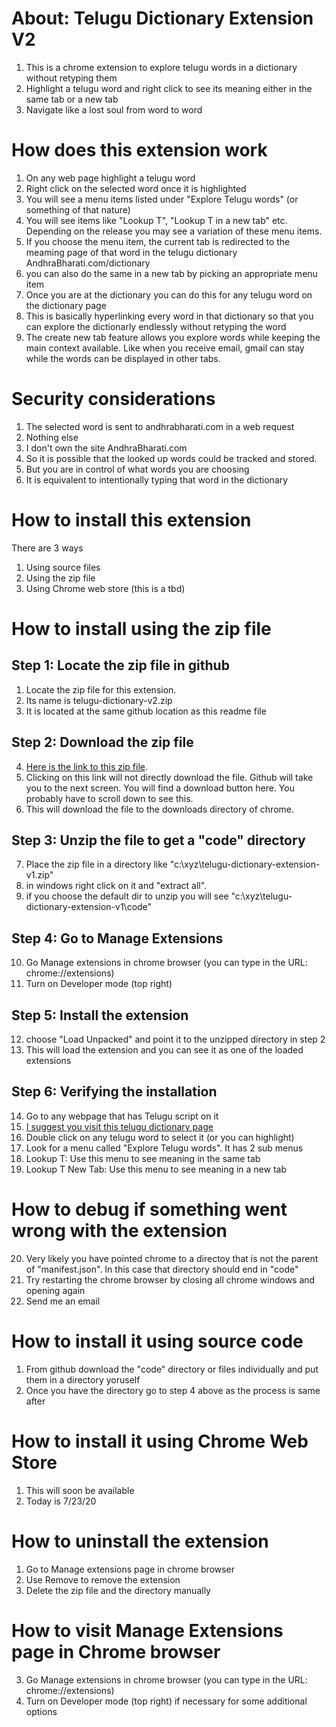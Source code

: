 # About: Telugu Dictionary Extension V2
1. This is a chrome extension to explore telugu words in a dictionary without retyping them
2. Highlight a telugu word and right click to see its meaning either in the same tab or a new tab
3. Navigate like a lost soul from word to word

# How does this extension work
1. On any web page highlight a telugu word
2. Right click on the selected word once it is highlighted
3. You will see a menu items listed under "Explore Telugu words" (or something of that nature) 
4. You will see items like "Lookup T", "Lookup T in a new tab" etc. Depending on the release you may see a variation of these menu items.
4. If you choose the menu item, the current tab is redirected to the meaming page of that word in the telugu dictionary AndhraBharati.com/dictionary
5. you can also do the same in a new tab by picking an appropriate menu item
5. Once you are at the dictionary you can do this for any telugu word on the dictionary page
6. This is basically hyperlinking every word  in that dictionary so that you can explore the dictionarly endlessly without retyping the word
7. The create new tab feature allows you explore words while keeping the main context available. Like when you receive email, gmail can stay while the words can be displayed in other tabs.

# Security considerations
1. The selected word is sent to andhrabharati.com in a web request
2. Nothing else
3. I don't own the site AndhraBharati.com
4. So it is possible that the looked up words could be tracked and stored. 
5. But you are in control of what words you are choosing
6. It is equivalent to intentionally typing that word in the dictionary

# How to install this extension 
There are 3 ways

1. Using source files
2. Using the zip file
3. Using Chrome web store (this is a tbd)

# How to install using the zip file

## Step 1: Locate the zip file in github
1. Locate the zip file for this extension. 
2. Its name is telugu-dictionary-v2.zip
3. It is located at the same github location as this readme file

## Step 2: Download the zip file
4. [Here is the link to this zip file](./telugu-dictionary-extension-v2.zip). 
5. Clicking on this link will not directly download the file. Github will take you to the next screen. You will find a download button here. You probably have to scroll down to see this. 
6. This will download the file to the downloads directory of chrome.

## Step 3: Unzip the file to get a "code" directory
7. Place the zip file in a directory like "c:\xyz\telugu-dictionary-extension-v1.zip"
8. in windows right click on it and "extract all".
9. if you choose the default dir to unzip you will see "c:\xyz\telugu-dictionary-extension-v1\code"

## Step 4: Go to Manage Extensions
10. Go Manage extensions in chrome browser (you can type in the URL: chrome://extensions)
11. Turn on Developer mode (top right)

## Step 5: Install the extension
12. choose "Load Unpacked" and point it to the unzipped directory in step 2
13. This will load the extension and you can see it as one of the loaded extensions

## Step 6: Verifying the installation
14. Go to any webpage that has Telugu script on it
15. [I suggest you visit this telugu dictionary page](http://www.andhrabharati.com/dictionary/index.php?w=%E0%B0%B2%E0%B0%B2%E0%B0%BF%E0%B0%A4)
16. Double click on any telugu word to select it (or you can highlight)
17. Look for a menu called "Explore Telugu words". It has 2 sub menus
18. Lookup T: Use this menu to see meaning in the same tab
19. Lookup T New Tab: Use this menu to see meaning in a new tab

# How to debug if something went wrong with the extension
20. Very likely you have pointed chrome to a directoy that is not the parent of "manifest.json". In this case that directory should end in "code"
21. Try restarting the chrome browser by closing all chrome windows and opening again
22. Send me an email

# How to install it using source code
1. From github download the "code" directory or files individually and put them in a directory yoruself
2. Once you have the directory go to step 4 above as the process is same after

# How to install it using Chrome Web Store
1. This will soon be available
2. Today is 7/23/20

# How to uninstall the extension
1. Go to Manage extensions page in chrome browser
2. Use Remove to remove the extension
3. Delete the zip file and the directory manually 

# How to visit Manage Extensions page in Chrome browser
3. Go Manage extensions in chrome browser (you can type in the URL: chrome://extensions)
4. Turn on Developer mode (top right) if necessary for some additional options
